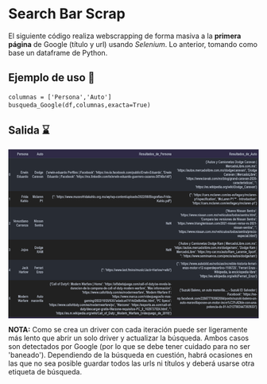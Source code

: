 # Search Bar Scrap
El siguiente código realiza webscrapping de forma masiva a la **primera página** de Google (título y url) usando _Selenium_. Lo anterior, tomando como base un dataframe de Python. 

## Ejemplo de uso 📑
```
columnas = ['Persona','Auto']
busqueda_Google(df,columnas,exacta=True)
```

## Salida ⌛
<img align="center" src=https://github.com/Cuadernin/Search-Bar-Scrap/blob/main/Ejemplo_uso.png height="340" width="750"> 
<br/>

**NOTA:** Como se crea un driver con cada iteración puede ser ligeramente más lento que abrir un solo driver y actualizar la búsqueda. Ambos casos son detectados por
Google (por lo que se debe tener cuidado para no ser 'baneado'). Dependiendo de la búsqueda en cuestión, habrá ocasiones en las que no sea posible guardar todos las urls ni títulos y deberá usarse otra etiqueta de búsqueda. 
